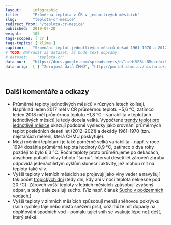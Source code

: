 ```yaml
---
layout:     infographic
title:      "Průměrná teplota v ČR v jednotlivých měsících"
slug:       "teplota-cr-mesice"
redirect_from: "/teplota-cr-mesice"
published:  2019-07-20
weight:     105
tags-scopes: [ cr ]
tags-topics: [ klima ]
caption:    "Srovnání teplot jednotlivých měsíců dekád 1961–1970 a 2012–2021. Průměrná roční teplota se od roku 1961 zvýšila o 2,0 °C, ale oteplení se v různých měsících liší, například v květnu se teplota zvýšila průměrně o 1,6 °C. Nejvíce se oteplilo v prosinci, lednu, červenci a srpnu."
# TODO: Nahradit za dataset, až bude text dopsaný.
# dataset:    "teplota-cr"
data-our:   "https://docs.google.com/spreadsheets/d/1teHfVP8ULNMucrfxx85PtkCT5F_JXgTlF2KOqWOndMA/edit?usp=sharing"
data-orig:  [ [ "Zdrojová data ČHMÚ", "http://portal.chmi.cz/historicka-data/pocasi/uzemni-teploty" ] ]

---
```


## Další komentáře a odkazy

* Průměrné teploty jednotlivých měsíců v různých letech kolísají. Například leden 2017 měl v ČR průměrnou teplotu −5,6 °C, zatímco leden 2018 měl průměrnou teplotu +1,8 °C – variabilita v teplotách jednotlivých měsíců je tedy docela velká. Vypočtené [trendy teplot pro jednotlivé měsíce](/infografiky/trend-teplot-cr) ukazují podobné výsledky jako srovnání průměrných teplot posledních deseti let (2012–2021) a dekády 1961–1970 (tzn. nejstarších měření, která <glossary id="chmu">ČHMÚ</glossary> poskytuje).
* Mezi ročními teplotami je také poměrně velká variabilita – např. v roce 1994 dosáhla průměrná teplota hodnoty 8,9 °C, zatímco o dva roky později to bylo 6,3 °C. Roční teploty proto průměrujeme po dekádách, abychom potlačili vlivy tohoto "šumu". Interval deseti let zároveň zhruba odpovídá jedenáctiletým cyklům sluneční aktivity, jež mohou mít na teploty také vliv.
* Vyšší teploty v letních měsících se projevují jako vlny veder a navyšují tak počet [tropických dní](/infografiky/tropicke-dny-praha) (tedy dní, kdy ani v noci teplota neklesne pod 20 °C). Zároveň vyšší teploty v letních měsících způsobují zvýšený odpar, a tedy dále zesilují sucho. (Viz např. článek [Sucho v podzemních vodách](https://www.vtei.cz/2015/08/hydrologicke-sucho-v-podzemnich-vodach/).)
* Vyšší teploty v zimních měsících způsobují menší sněhovou pokrývku (sníh rychleji taje nebo místo sněžení prší), což může mít dopady na doplňování spodních vod – pomalu tající sníh se vsakuje lépe než déšť, který stéká.

